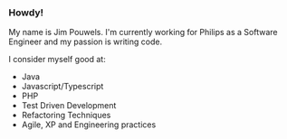 ### Howdy!

My name is Jim Pouwels. I'm currently working for Philips as a Software Engineer and my passion is writing code.

I consider myself good at:
* Java
* Javascript/Typescript
* PHP
* Test Driven Development
* Refactoring Techniques
* Agile, XP and Engineering practices
